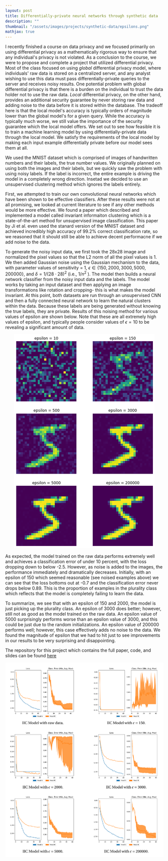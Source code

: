 ```yaml
---
layout: post
title: Differentially-private neural networks through synthetic data
description: ""
thumbnail: "/assets/images/projects/synthetic-data/epsilons.png"
mathjax: true
---
```


I recently finished a course on data privacy and we focused primarily
on using differential privacy as a mathematically rigorous way to
ensure that any individual's privacy is not violated. As a conclusion
to the course, we were to propose and complete a project that utilized
differential privacy. Most of the class focused on using _global_
differential privacy model, where individuals' raw data is stored on a
centralized server, and any analyst wishing to use this data must pass
differentially-private queries to the server and receives noisy
results. One potential problem with global differential privacy is
that there is a burden on the individual to trust the data holder not
to use the raw data. _Local_ differential privacy, on the other hand,
provides an additional security guarantee by never storing raw data
and adding noise to the data before it is stored within the database.
The tradeoff here is that the local model's accuracy is typically
orders of magnitude lower than the global model's for a given query.
While the accuracy is typically much worse, we still value the
importance of the security guarantee which the local model offers. We
set out to see how feasible it is to train a machine learning model by
using differentially-private data through the local model. We satisfy
the requirements of the local model by making each input example
differentially private before our model sees them at all.

We used the MNIST dataset which is comprised of images of handwritten
numbers and their labels, the true number values. We originally
planned on using both the images and their labels, but we quickly saw
the problem with using noisy labels. If the label is incorrect, the
entire example is driving the model in a completely wrong direction.
Insetad we decided to use an unsupervised clustering method which
ignores the labels entirely.

First, we attempted to train our own convolutional neural networks
which have been shown to be effective classifiers. After these results
were not at all promising, we looked at current literature to see if
any other methods would be more effective. We found a paper which
described and implemented a model called invariant informaiton
clustering which is a state-of-the-art method for unsupervised image
classification. This paper by Ji et al. even used the stanard version
of the MNIST dataset and achieved incredibly high accuracy of 99.2%
correct classification rate, so we reasoned that it should still be
able to achieve decent performacne if we add noise to the data.

To generate the noisy input data, we first took the 28x28 image and
normalized the pixel values so that the L2 norm of all the pixel
values is 1. We then added Gaussian noise using the Gaussian mechanism
to the data, with parameter values of sensitivity = 1, $\epsilon \in
\{150, 2000, 3000, 5000, 200000\}$, and $\delta = 1/(28 \cdot 28)^2$
(i.e., $1/n^2$ ). The model then builds a neural network classifier
from the noisy input data and the labels. The model works by taking an
input dataset and then applying an image transformations like rotation
and cropping- this is what makes the model invariant. At this point,
both datasets are run through an unsupervised CNN and then a fully
connected neural network to learn the natural clusters within the
data. Because these labels are being generated without knowing the
true labels, they are private. Results of this noising method for
various values of epsilon are shown below. Note that these are all
extremely high values of epsilon, and typically people consider values
of $\epsilon=10$ to be revealing a significant amount of data.

<p align="center"> 
<img src="/assets/images/projects/synthetic-data/epsilons-full.png" alt="Noised data with various epsilons">
</p>

As expected, the model trained on the raw data performs extremely well
and achieves a classification error of under 10 percent, with the loss
dropping down to below -2.5. However, as noise is added to the images,
the performance immediately and dramatically decreases. Initially,
with an epsilon of 150 which seemed reasonable (see noised examples
above) we can see that the loss bottoms out at -0.7 and the
classification error never drops below 0.89. This is the proportion of
examples in the plurality class which reflects that the model is
completely failing to learn the data.

To summarize, we see that with an epsilon of 150 and 2000, the model
is just picking up the plurality class. An epsilon of 3000 does
better; however, still not as good as the model trained on the raw
data. An epsilon value of 5000 surprisingly performs worse than an
epsilon value of 3000, and this could be just due to the random
initializations. An epsilon value of 200000 performs well; however,
this case effectively adds no noise to the data. We found the
magnitude of epsilon that we had to hit just to see improvements in
our results to be very surprising and disappointing.

The repository for this project which contains the full paper, code,
and slides can be found
[here](https://github.com/maxfieldEland/dp_nueral_nets)

![IIC results with various epsilons](/assets/images/projects/synthetic-data/iic-results.png)

